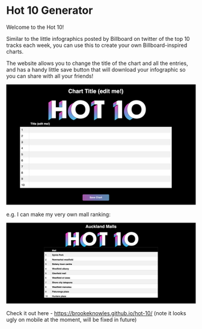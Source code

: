 # Hot 10 Generator

Welcome to the Hot 10! 

Similar to the little infographics posted by Billboard on twitter of the top 10 tracks each week, you can use this to create your own Billboard-inspired charts. 

The website allows you to change the title of the chart and all the entries, and has a handy little save button that will download your infographic so you can share with all your friends! 

![Hot 10 creator](./screenshots/chart_before.png "Hot 10 creator")

e.g. I can make my very own mall ranking:


![Mall Hot 10](./screenshots/finished_%20chart_screenshot.png "Mall Hot 10")


Check it out here - https://brookeknowles.github.io/hot-10/
(note it looks ugly on mobile at the moment, will be fixed in future) 